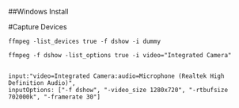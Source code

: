 ##Windows Install

#Capture Devices
```
ffmpeg -list_devices true -f dshow -i dummy

ffmpeg -f dshow -list_options true -i video="Integrated Camera"

```


```

input:"video=Integrated Camera:audio=Microphone (Realtek High Definition Audio)",
inputOptions: ["-f dshow", "-video_size 1280x720", "-rtbufsize 702000k", "-framerate 30"]

```